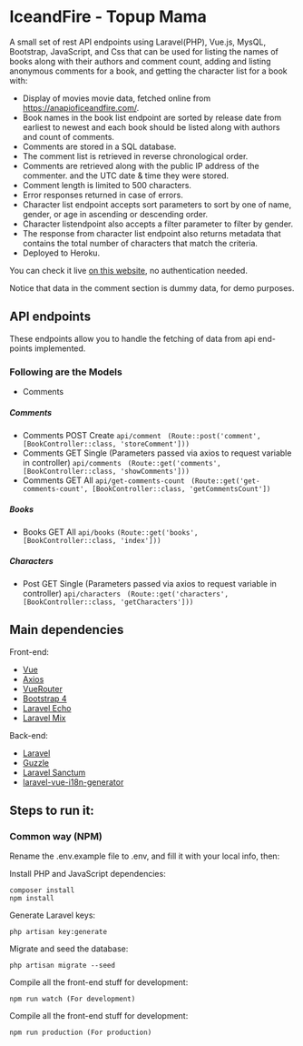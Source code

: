 # IceandFire - Topup Mama

A small set of rest API endpoints using Laravel(PHP), Vue.js, MysQL, Bootstrap, JavaScript, and Css that can be used for listing the names of books along with their authors and comment count, adding and listing anonymous comments for a book, and getting the character list for a book with:

* Display of movies movie data, fetched online from https://anapioficeandfire.com/.
* Book names in the book list endpoint are sorted by release date from earliest to newest 
and each book should be listed along with authors and count of comments.
* Comments are stored in a SQL database.
* The comment list is retrieved in reverse chronological order.
* Comments are retrieved along with the public IP address of the commenter.
and the UTC date & time they were stored.
* Comment length is limited to 500 characters.
* Error responses returned in case of errors.
* Character list endpoint accepts sort parameters to sort by one of name, gender, or age in ascending or descending order.
* Character listendpoint also accepts a filter parameter to filter by gender.
* The response from character list endpoint also returns metadata that contains the total number of
 characters that match the criteria.
* Deployed to Heroku.

You can check it live [on this website](https://iceandfire-topupmama.herokuapp.com/), no authentication needed.

Notice that data in the comment section is dummy data, for demo purposes.

## API endpoints

These endpoints allow you to handle the fetching of data from api end-points implemented.


### Following are the Models
* Comments

##### Comments
* Comments POST Create `api/comment`
` (Route::post('comment', [BookController::class, 'storeComment']))`
* Comments GET Single (Parameters passed via axios to request variable in controller) `api/comments`
` (Route::get('comments', [BookController::class, 'showComments']))`
* Comments GET All `api/get-comments-count`
` (Route::get('get-comments-count', [BookController::class, 'getCommentsCount'])`

##### Books
* Books GET All `api/books`
`(Route::get('books', [BookController::class, 'index']))`

##### Characters
* Post GET Single (Parameters passed via axios to request variable in controller) `api/characters`
` (Route::get('characters', [BookController::class, 'getCharacters']))`


## Main dependencies

Front-end:
* [Vue](https://github.com/vuejs/vue)
* [Axios](https://axios-http.com/docs/intro)
* [VueRouter](https://github.com/vuejs/vue-router)
* [Bootstrap 4](https://github.com/twbs/bootstrap)
* [Laravel Echo](https://github.com/laravel/echo)
* [Laravel Mix](https://github.com/JeffreyWay/laravel-mix)

Back-end:
* [Laravel](https://github.com/laravel/laravel)
* [Guzzle](https://docs.guzzlephp.org/en/stable/)
* [Laravel Sanctum](https://github.com/laravel/sanctum)
* [laravel-vue-i18n-generator](https://github.com/alefesouza/laravel-vue-i18n-generator)


## Steps to run it:

### Common way (NPM)

Rename the .env.example file to .env, and fill it with your local info, then:

Install PHP and JavaScript dependencies:

    composer install
    npm install

Generate Laravel keys:

    php artisan key:generate

Migrate and seed the database:

    php artisan migrate --seed

Compile all the front-end stuff for development:

    npm run watch (For development)

Compile all the front-end stuff for development:

    npm run production (For production)
